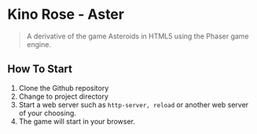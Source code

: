 # Kino Rose - Aster

> A derivative of the game Asteroids in HTML5 using the Phaser game engine.

## How To Start

1. Clone the Github repository
2. Change to project directory
3. Start a web server such as `http-server, reload` or another web server of your choosing.
4. The game will start in your browser.
